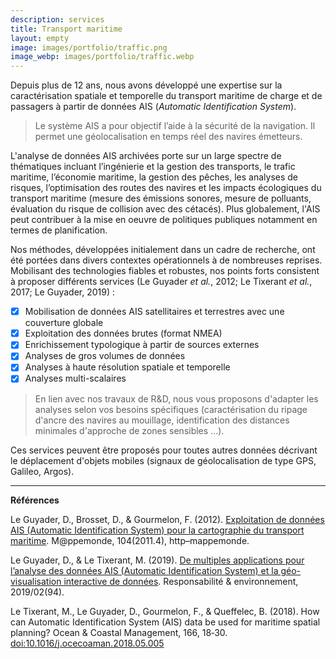 ```yaml
---
description: services
title: Transport maritime
layout: empty
image: images/portfolio/traffic.png
image_webp: images/portfolio/traffic.webp
---
```


Depuis plus de 12 ans, nous avons développé une expertise sur la caractérisation spatiale et temporelle du transport maritime de charge et de passagers à partir de données AIS (*Automatic Identification System*). 

> Le système AIS a pour objectif l’aide à la sécurité de la navigation. Il permet une géolocalisation en temps réel des navires émetteurs.

L'analyse de données AIS archivées porte sur un large spectre de thématiques incluant l’ingénierie et la gestion des transports, le trafic maritime,
l’économie maritime, la gestion des pêches, les analyses de risques, l’optimisation des routes des navires et les impacts écologiques du transport maritime (mesure des émissions sonores, mesure de polluants, évaluation du risque de collision avec des cétacés). Plus globalement, l'AIS peut contribuer à la mise en oeuvre de politiques publiques notamment en termes de planification.

Nos méthodes, développées initialement dans un cadre de recherche, ont été portées dans divers contextes opérationnels à de nombreuses reprises. Mobilisant des technologies fiables et robustes, nos points forts consistent à proposer différents services (Le Guyader *et al.*, 2012; Le Tixerant *et al.*, 2017; Le Guyader, 2019) : 

- [x] Mobilisation de données AIS satellitaires et terrestres avec une couverture globale
- [x] Exploitation des données brutes (format NMEA) 
- [x] Enrichissement typologique à partir de sources externes
- [x] Analyses de gros volumes de données
- [x] Analyses à haute résolution spatiale et temporelle
- [x] Analyses multi-scalaires

>En lien avec nos travaux de R&D, nous vous proposons d'adapter les analyses selon vos besoins spécifiques (caractérisation du ripage d'ancre des navires au mouillage, identification des distances minimales d'approche de zones sensibles ...). 

Ces services peuvent être proposés pour toutes autres données décrivant le déplacement d'objets mobiles (signaux de géolocalisation de type GPS, Galileo, Argos).




______________________________
**Références**

Le Guyader, D., Brosset, D., & Gourmelon, F. (2012). [Exploitation de données AIS (Automatic Identification System) pour la cartographie du transport maritime](https://mappemonde-archive.mgm.fr/num32/articles/art11405.html). M@ppemonde, 104(2011.4), http–mappemonde.

Le Guyader, D., & Le Tixerant, M. (2019). [De multiples applications pour l’analyse des données AIS (Automatic Identification System) et la géo-visualisation interactive de données](https://www.cairn.info/revue-responsabilite-et-environnement-2019-2-page-54.htm#). Responsabilité & environnement, 2019/02(94).

Le Tixerant, M., Le Guyader, D., Gourmelon, F., & Queffelec, B. (2018). How can Automatic Identification System (AIS) data be used for maritime spatial planning? Ocean & Coastal Management, 166, 18‑30. [doi:10.1016/j.ocecoaman.2018.05.005](https://www.sciencedirect.com/science/article/abs/pii/S0964569117305999)





